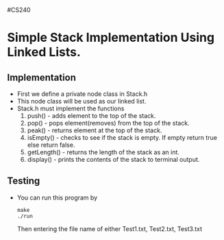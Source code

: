 #CS240
# Simple Stack Implementation Using Linked Lists.

## Implementation
 - First we define a private node class in Stack.h
 - This node class will be used as our linked list.
 - Stack.h must implement the functions
   1. push() - adds element to the top of the stack.
   2. pop() - pops element(removes) from the top of the stack.
   3. peak() - returns element at the top of the stack.
   4. isEmpty() - checks to see if the stack is empty. If empty return true else return false.
   5. getLength() - returns the length of the stack as an int.
   6. display() - prints the contents of the stack to terminal output.

## Testing
- You can run this program by
  ```
  make
  ./run

  ```
  Then entering the file name of either Test1.txt, Test2.txt, Test3.txt
